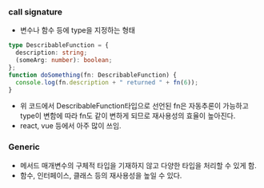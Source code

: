 ### call signature
- 변수나 함수 등에 type을 지정하는 형태
  
```typescript 
type DescribableFunction = {
  description: string;
  (someArg: number): boolean;
};
function doSomething(fn: DescribableFunction) {
  console.log(fn.description + " returned " + fn(6));
}
```
- 위 코드에서 DescribableFunction타입으로 선언된 fn은 자동추론이 가능하고 
type이 변함에 따라 fn도 같이 변하게 되므로 재사용성의 효율이 높아진다.
- react, vue 등에서 아주 많이 쓰임.
  
### Generic
- 메서드 매개변수의 구체적 타입을 기재하지 않고 다양한 타입을 처리할 수 있게 함.
- 함수, 인터페이스, 클래스 등의 재사용성을 높일 수 있다.
  